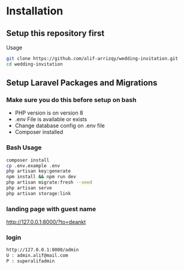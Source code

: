 # Installation

## Setup this repository first

Usage

```bash
git clone https://github.com/alif-arrizqy/wedding-invitation.git
cd wedding-invitation
```

## Setup Laravel Packages and Migrations

### Make sure you do this before setup on bash

-   PHP version is on version 8
-   .env File is available or exists
-   Change database config on .env file
-   Composer installed

### Bash Usage

```bash
composer install
cp .env.example .env
php artisan key:generate
npm install && npm run dev
php artisan migrate:fresh --seed
php artisan serve
php artisan storage:link
```

### landing page with guest name

http://127.0.0.1:8000/?to=deankt

### login

```bash
http://127.0.0.1:8000/admin
U : admin.alif@mail.com
P : superalifadmin
```
